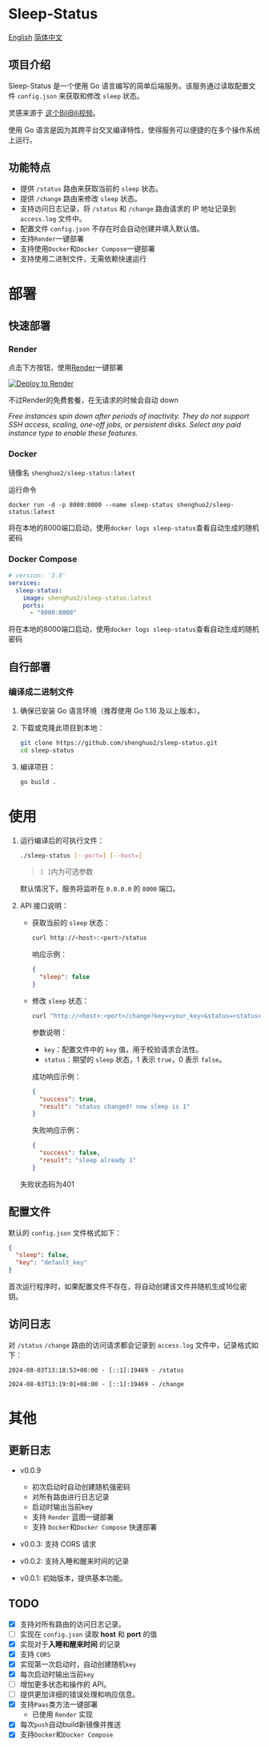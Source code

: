 
# Sleep-Status

[English](./README-en.md)  [简体中文](./README.md)

## 项目介绍

Sleep-Status 是一个使用 Go 语言编写的简单后端服务。该服务通过读取配置文件 `config.json` 来获取和修改 `sleep` 状态。

灵感来源于 [这个BiliBili视频](https://www.bilibili.com/video/BV1fE421A7PE/)。

使用 Go 语言是因为其跨平台交叉编译特性，使得服务可以便捷的在多个操作系统上运行。

## 功能特点

- 提供 `/status` 路由来获取当前的 `sleep` 状态。
- 提供 `/change` 路由来修改 `sleep` 状态。
- 支持访问日志记录，将 `/status` 和 `/change` 路由请求的 IP 地址记录到 `access.log` 文件中。
- 配置文件 `config.json` 不存在时会自动创建并填入默认值。
- 支持`Render`一键部署
- 支持使用`Docker`和`Docker Compose`一键部署
- 支持使用二进制文件，无需依赖快速运行

# 部署

## 快速部署

### Render

点击下方按钮，使用[Render](https://render.com/)一键部署


[![Deploy to Render](https://render.com/images/deploy-to-render-button.svg)](https://render.com/deploy?repo=https://github.com/shenghuo2/sleep-status)

不过Render的免费套餐，在无请求的时候会自动 down

*Free instances spin down after periods of inactivity. They do not support SSH access, scaling, one-off jobs, or persistent disks. Select any paid instance type to enable these features.*

### Docker

镜像名 `shenghuo2/sleep-status:latest`

运行命令

```shell
docker run -d -p 8000:8000 --name sleep-status shenghuo2/sleep-status:latest
```

将在本地的8000端口启动，使用`docker logs sleep-status`查看自动生成的随机密码


### Docker Compose

```yaml
# version: '3.8'
services:
  sleep-status:
    image: shenghuo2/sleep-status:latest
    ports:
      - "8000:8000"
```

将在本地的8000端口启动，使用`docker logs sleep-status`查看自动生成的随机密码

## 自行部署

### 编译成二进制文件

1. 确保已安装 Go 语言环境（推荐使用 Go 1.16 及以上版本）。
2. 下载或克隆此项目到本地：

   ```sh
   git clone https://github.com/shenghuo2/sleep-status.git
   cd sleep-status
   ```

3. 编译项目：

   ```sh
   go build .
   ```

# 使用

1. 运行编译后的可执行文件：

   ```sh
   ./sleep-status [--port=] [--host=]
   ```

   >  `[ ]`内为可选参数

   默认情况下，服务将监听在 `0.0.0.0` 的 `8000` 端口。

2. API 接口说明：

   - 获取当前的 `sleep` 状态：

     ```sh
     curl http://<host>:<port>/status
     ```

     响应示例：

     ```json
     {
       "sleep": false
     }
     ```

   - 修改 `sleep` 状态：

     ```sh
     curl "http://<host>:<port>/change?key=<your_key>&status=<status>"
     ```

     参数说明：
      - `key`：配置文件中的 `key` 值，用于校验请求合法性。
      - `status`：期望的 `sleep` 状态，1 表示 `true`，0 表示 `false`。

     成功响应示例：

     ```json
     {
       "success": true,
       "result": "status changed! now sleep is 1"
     }
     ```

     失败响应示例：

     ```json
     {
       "success": false,
       "result": "sleep already 1"
     }
     ```

    失败状态码为401

## 配置文件

默认的 `config.json` 文件格式如下：

```json
{
  "sleep": false,
  "key": "default_key"
}
```

首次运行程序时，如果配置文件不存在，将自动创建该文件并随机生成16位密钥。

## 访问日志

对 `/status` `/change` 路由的访问请求都会记录到 `access.log` 文件中，记录格式如下：

```
2024-08-03T13:18:53+08:00 - [::1]:19469 - /status

2024-08-03T13:19:01+08:00 - [::1]:19469 - /change
```

# 其他

## 更新日志

- v0.0.9
  - 初次启动时自动创建随机强密码 
  - 对所有路由进行日志记录 
  - 启动时输出当前key
  - 支持 `Render` 蓝图一键部署
  - 支持 `Docker`和`Docker Compose` 快速部署

- v0.0.3: 支持 CORS 请求
- v0.0.2: 支持入睡和醒来时间的记录
- v0.0.1: 初始版本，提供基本功能。

## TODO

- [x] 支持对所有路由的访问日志记录。
- [ ] 实现在 `config.json` 读取 **host** 和 **port** 的值
- [x] 实现对于**入睡和醒来时间** 的记录 
- [x] 支持 `CORS`
- [x] 实现第一次启动时，自动创建随机`key`
- [x] 每次启动时输出当前`key`
- [ ] 增加更多状态和操作的 API。
- [ ] 提供更加详细的错误处理和响应信息。
- [x] 支持`Paas`类方法一键部署
  - 已使用 `Render` 实现
- [x] 每次`push`自动build新镜像并推送
- [x] 支持`Docker`和`Docker Compose` 
